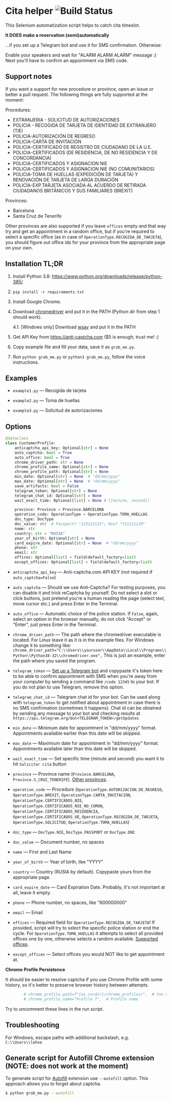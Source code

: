 Cita helper ![Build Status](https://github.com/cita-bot/cita-bot/actions/workflows/main.yml/badge.svg)
===========

This Selenium automatization script helps to catch cita timeslot.

**It DOES make a reservation (semi)automatically**

...if you set up a Telegram bot and use it for SMS confirmation. Otherwise:

Enable your speakers and wait for "ALARM ALARM ALARM" message :) Next you'll have to confirm an appointment via SMS code.

Support notes
-------------

If you want a support for new procedure or province, open an issue or better a pull request.
The following things are fully supported at the moment:

Procedures:
- EXTRANJERIA - SOLICITUD DE AUTORIZACIONES
- POLICIA - RECOGIDA DE TARJETA DE IDENTIDAD DE EXTRANJERO (TIE)
- POLICIA-AUTORIZACIÓN DE REGRESO
- POLICIA-CARTA DE INVITACIÓN
- POLICIA-CERTIFICADO DE REGISTRO DE CIUDADANO DE LA U.E.
- POLICIA-CERTIFICADOS (DE RESIDENCIA, DE NO RESIDENCIA Y DE CONCORDANCIA)
- POLICIA-CERTIFICADOS Y ASIGNACION NIE
- POLICIA-CERTIFICADOS Y ASIGNACION NIE (NO COMUNITARIOS)
- POLICIA-TOMA DE HUELLAS (EXPEDICIÓN DE TARJETA) Y RENOVACIÓN DE TARJETA DE LARGA DURACIÓN
- POLICÍA-EXP.TARJETA ASOCIADA AL ACUERDO DE RETIRADA CIUDADANOS BRITÁNICOS Y SUS FAMILIARES (BREXIT)

Provinces:
- Barcelona
- Santa Cruz de Tenerife

Other provinces are also supported if you leave `offices` empty and that way try and get an appointment in a random office, but if you're required to select a specific office (as in case of `OperationType.RECOGIDA_DE_TARJETA`), you should figure out office ids for your province from the appropriate page on your own.

Installation TL;DR
-------------------

1. Install Python 3.8: https://www.python.org/downloads/release/python-385/

2. `pip install -r requirements.txt`

3. Install Google Chrome.

4. Download [chromedriver](https://chromedriver.chromium.org/downloads) and put it in the PATH (Python dir from step 1 should work).

    4.1. [Windows only] Download [wsay](https://github.com/p-groarke/wsay/releases) and put it in the PATH

5. Get API Key from https://anti-captcha.com ($5 is enough, trust me! :)

6. Copy example file and fill your data, save it as `grab_me.py`.

7. Run `python grab_me.py` or `python3 grab_me.py`, follow the voice instructions.


Examples
--------

* `example1.py` — Recogida de tarjeta

* `example2.py` — Toma de huellas

* `example3.py` — Solicitud de autorizaciones


Options
--------

```python
@dataclass
class CustomerProfile:
    anticaptcha_api_key: Optional[str] = None
    auto_captcha: bool = True
    auto_office: bool = True
    chrome_driver_path: str = None
    chrome_profile_name: Optional[str] = None
    chrome_profile_path: Optional[str] = None
    min_date: Optional[str] = None  # "dd/mm/yyyy"
    max_date: Optional[str] = None  # "dd/mm/yyyy"
    save_artifacts: bool = False
    telegram_token: Optional[str] = None
    telegram_chat_id: Optional[str] = None
    wait_exact_time: Optional[list] = None # [[minute, second]]

    province: Province = Province.BARCELONA
    operation_code: OperationType = OperationType.TOMA_HUELLAS
    doc_type: DocType
    doc_value: str  # Passport? "123123123"; Nie? "Y1111111M"
    name: str
    country: str = "RUSIA"
    year_of_birth: Optional[str] = None
    card_expire_date: Optional[str] = None  # "dd/mm/yyyy"
    phone: str
    email: str
    offices: Optional[list] = field(default_factory=list)
    except_offices: Optional[list] = field(default_factory=list)
```

* `anticaptcha_api_key` — Anti-captcha.com API KEY (not required if `auto_captcha=False`)

* `auto_captcha` — Should we use Anti-Captcha? For testing purposes, you can disable it and trick reCaptcha by yourself. Do not select a slot or click buttons, just pretend you're a human reading the page (select text, move cursor etc.) and press Enter in the Terminal.

* `auto_office` — Automatic choice of the police station. If `False`, again, select an option in the browser manually, do not click "Accept" or "Enter", just press Enter in the Terminal.

* `chrome_driver_path` — The path where the chromedriver executable is located. For Linux leave it as it is in the example files. For Windows change it to something like: `chrome_driver_path="C:\\Users\\youruser\\AppData\\Local\\Programs\\Python\\Python38-32\\chromedriver.exe",` This is just an example, enter the path where you saved the program.

* `telegram_token` — [Set up a Telegram bot](https://docs.microsoft.com/en-us/azure/bot-service/bot-service-channel-connect-telegram) and copypaste it's token here to be able to confirm appointment with SMS when you're away from your computer by sending a command like `/code 12345` to your bot. If you do not plan to use Telegram, remove this option.

* `telegram_chat_id` — Telegram chat id for your bot. Can be used along with `telegram_token` to get notified about appointment in case there is no SMS confirmation (sometimes it happens). Chat id can be obtained by sending any message to your bot and checking results at `https://api.telegram.org/bot<TELEGRAM_TOKEN>/getUpdates`

* `min_date` — Minimum date for appointment in "dd/mm/yyyy" format. Appointments available earlier than this date will be skipped.

* `max_date` — Maximium date for appointment in "dd/mm/yyyy" format. Appointments available later than this date will be skipped.

* `wait_exact_time` — Set specific time (minute and second) you want it to hit `Solicitar cita` button

* `province` — Province name (`Province.BARCELONA`, `Province.S_CRUZ_TENERIFE`). [Other provinces](https://github.com/cita-bot/cita-bot/blob/6233b2f5f6a639396f393b69b7bc13f5a631fb1a/bcncita/cita.py#L93-L144).

* `operation_code` — Procedure (`OperationType.AUTORIZACION_DE_REGRESO`, `OperationType.BREXIT`, `OperationType.CARTA_INVITACION`, `OperationType.CERTIFICADOS_NIE`, `OperationType.CERTIFICADOS_NIE_NO_COMUN`, `OperationType.CERTIFICADOS_RESIDENCIA`, `OperationType.CERTIFICADOS_UE`, `OperationType.RECOGIDA_DE_TARJETA`, `OperationType.SOLICITUD`, `OperationType.TOMA_HUELLAS`)

* `doc_type` — `DocType.NIE`, `DocType.PASSPORT` or `DocType.DNI`

* `doc_value` — Document number, no spaces

* `name` — First and Last Name

* `year_of_birth` — Year of birth, like "YYYY"

* `country` — Country (RUSIA by default). Copypaste yours from the appropriate page.

* `card_expire_date` — Card Expiration Date. Probably, it's not important at all, leave it empty.

* `phone` — Phone number, no spaces, like "600000000"

* `email` — Email

* `offices` — Required field for `OperationType.RECOGIDA_DE_TARJETA`! If provided, script will try to select the specific police station or end the cycle. For `OperationType.TOMA_HUELLAS` it attempts to select all provided offices one by one, otherwise selects a random available. [Supported offices](https://github.com/cita-bot/cita-bot/blob/6233b2f5f6a639396f393b69b7bc13f5a631fb1a/bcncita/cita.py#L58-L89).

* `except_offices` — Select offices you would NOT like to get appointment at.

**Chrome Profile Persistence**

It should be easier to resolve captcha if you use Chrome Profile with some history, so it's better to preserve browser history between attempts.

```python
        # chrome_profile_path=f"{os.curdir}/chrome_profiles/",  # You can persist Chrome profile between runs, it's good for captcha :)
        # chrome_profile_name="Profile 7",  # Profile name
```

Try to uncomment these lines in the run script.

Troubleshooting
---------------

For Windows, escape paths with additional backslash, e.g. `C:\\Users\\lehne`

Generate script for Autofill Chrome extension (NOTE: does not work at the moment)
---------------------------------------------------------------------------------

To generate script for [Autofill](https://chrome.google.com/webstore/detail/autofill/nlmmgnhgdeffjkdckmikfpnddkbbfkkk)
extension use `--autofill` option. This approach allows you to forget about captcha.

```bash
$ python grab_me.py --autofill
```
